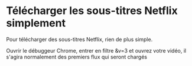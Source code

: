 # Télécharger les sous-titres Netflix simplement 
 
Pour télécharger des sous-titres Netflix, rien de plus simple. 
 
Ouvrir le débuggeur Chrome, entrer en filtre &v=3 et ouvrez votre vidéo, 
il s'agira normalement des premiers flux qui seront chargés 
